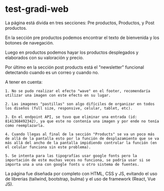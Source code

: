 # test-gradi-web

La página está divida en tres secciones: Pre productos, Productos, y Post productos.

En la sección pre productos podemos encontrar el texto de bienvenida y los botones de navegación.

Luego en productos podemos hayar los productos desplegados y elaborados con su valoración y precio.

Por último en la sección post products está el "newsletter" funcional detectando cuando es un correo y cuando no.

A tener en cuenta:

    1. No se pudo realizar el efecto "wave" en el footer, recomendaría utilizar una imagen con este efecto en su lugar.

    2. Las imagenes "pastillas" son algo difíciles de organizar en todos los diseños (full size, responsive, celular, tablet, etc).

    3. En el endpoint API, se tuvo que eliminar una entrada (id: 8141368492342), ya que este no contenía una imagen y por ende no tenía como reemplazarla.

    4. Cuando llegas al final de la sección "Products" se va un poco más de allá de la pantalla esto por la función de desplazamiento que se va más allá del ancho de la pantalla impidiendo controlar la función (en el celular funciona sin este problema).

    5. Se intenta para las tipografías usar google fonts pero la importación de este muchas veces no funciona, se podría usar si se importa una a una con google fonts u otro sistema de fuentes.

La página fue diseñada por completo con HTML, CSS y JS, evitando el uso de librerias (tailwind, bootstrap, bulma) y el uso de framework (React, Vue JS).
